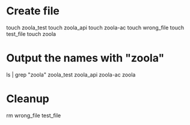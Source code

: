# Create file

touch zoola_test
touch zoola_api
touch zoola-ac
touch wrong_file
touch test_file
touch zoola

# Output the names with "zoola"

ls | grep "zoola"
zoola_test
zoola_api
zoola-ac
zoola

# Cleanup

rm wrong_file test_file

